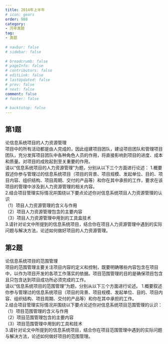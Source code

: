 ```yaml
---  
title: 2014年上半年  
# icon: gears  
order: 988  
category:  
- 历年真题  
tag:  
- 真题  
  
# navbar: false  
# sidebar: false  
  
# breadcrumb: false  
# pageInfo: false  
# contributors: false  
# editLink: false  
# lastUpdated: false  
# prev: false  
# next: false  
comment: false  
# footer: false  
  
# backtotop: false  
---  
```

## 第1题 ##

论信息系统项目的人力资源管理  
项目中的所有活动都是由人完成的，因此组建项目团队，建设项目团队和管理项目团队，充分发挥项目团队中各种角色人员的作用，将直接影响到项目的进度、成本和质量。对项目的成败起到至关重要的作用。  
请以“信息系统项目的人力资源管理”为题，分别从以下三个方面进行论述： 1.概要叙述你参与管理过的信息系统项目（项目的背景、项目规模、发起单位、目的、项目内容、组织结构、项目周期、交付的产品等）和你在其中承担的工作，要求在该项目的管理中涉及到人力资源管理的相关内容。  
2.结合项目管理实际情况并围绕以下要点论述你对信息系统项目人力资源管理的认识  
（1）项目人力资源管理的含义与作用  
（2）项目人力资源管理包含的主要内容  
（3）项目人力资源管理中用到的工具盒技术  
3.请针对论文中所提到的信息系统项目，结合你在项目人力资源管理中遇到的实际问题与解决方法，论述如何做好项目的人力资源管理。  


## 第2题 ##

论信息系统项目的范围管理  
项目的范围管理主要关注项目内容的定义和控制，既要明确哪些内容包含在项目中，以作为项目开发的各项工作落实的依据。项目范围管理的目的是确保项目包含且只包含达到项目成功所必须完成的工作。  
请以“信息系统项目的范围管理”为题，分别从以下三个方面进行论述。 1.概要叙述你参与管理过的信息系统项目（项目的背景、项目规模、发起单位、目的、项目内容、组织结构、项目周期、交付的产品等）和你在其中承担的工作。  
2.结合项目管理实际情况并围绕以下要点论述你对信息系统项目范围管理的认识：  
（1）项目范围管理的含义与作用  
（2）项目范围管理包含的主要内容  
（3）项目范围管理中用到的工具和技术  
3.请针对论文中所提到的信息系统项目，结合你在项目范围管理中遇到的实际问题与解决方法，论述如何做好项目的范围管理。  

